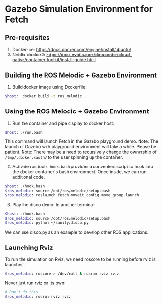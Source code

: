# Gazebo Simulation Environment for Fetch

## Pre-requisites
1. Docker-ce: https://docs.docker.com/engine/install/ubuntu/
1. Nvidia-docker2: https://docs.nvidia.com/datacenter/cloud-native/container-toolkit/install-guide.html

## Building the ROS Melodic + Gazebo Environment
1. Build docker image using Dockerfile:
```bash
$host:  docker build -t ros_melodic .
```

## Using the ROS Melodic + Gazebo Environment
1. Run the container and pipe display to docker host:
```bash
$host: ./run.bash
```
This command will launch Fetch in the Gazebo playground demo. 
Note: The launch of Gazebo with playground environment will take a while. Please be patient.
Note: There may be a need to recursively change the ownership of `/tmp/.docker.xauth/` to the user spinning up the container.

2. Activate ros tools:
`hook.bash` provides a convenient script to hook into the docker container's bash environment. Once inside, we can run additional code.
```bash
$host: ./hook.bash
$ros_melodic: source /opt/ros/melodic/setup.bash
$ros_melodic: roslaunch fetch_moveit_config move_group.launch
```

3. Play the disco demo:
In another terminal:
```bash
$host: ./hook.bash
$ros_melodic: source /opt/ros/melodic/setup.bash
$ros_melodic: python ~/sanity/disco.py
```
We can use disco.py as an example to develop other ROS applications.

## Launching Rviz

To run the simulation on Rviz, we need roscore to be running before rviz is launched.
```bash
$ros_melodic: roscore > /dev/null & rosrun rviz rviz
```

Never just run rviz on its own:
```bash
# Don't do this
$ros_melodic: rosrun rviz rviz
```
